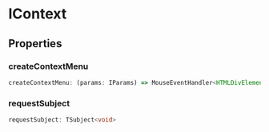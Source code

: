 # IContext

## Properties

### createContextMenu

```ts
createContextMenu: (params: IParams) => MouseEventHandler<HTMLDivElement>
```

### requestSubject

```ts
requestSubject: TSubject<void>
```
